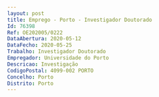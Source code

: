 ```yaml
--- 
layout: post
title: Emprego - Porto - Investigador Doutorado
Id: 76398
Ref: OE202005/0222
DataAbertura: 2020-05-12
DataFecho: 2020-05-25
Trabalho: Investigador Doutorado
Empregador: Universidade do Porto
Descricao: Investigação
CodigoPostal: 4099-002 PORTO
Concelho: Porto
Distrito: Porto
--- 
```

